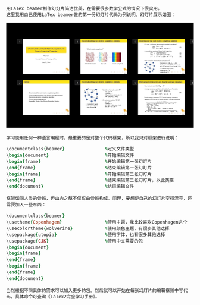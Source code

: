 
    用LaTex beamer制作幻灯片简洁优美，在需要很多数学公式的情况下很实用。
    这里我用自己使用LaTex beamer做的第一份幻灯片代码为例说明。幻灯片展示如图：
![Alt text](./latexslideseg.jpg)

    学习使用任何一种语言编程时，最重要的是对整个代码框架，所以我只对框架进行说明：
```ruby
\documentclass{beamer}               %定义文件类型
\begin{document}                     %开始编辑文件
\begin{frame}                        %开始编辑第一张幻灯片
\end{frame}                          %结束编辑第一张幻灯片
\begin{frame}                        %开始编辑第二张幻灯片
\end{frame}                          %结束编辑第二张幻灯片，以此类推
\end{document}                       %结束编辑文件
```
    框架如同人类的骨骼，但血肉之躯不仅仅由骨骼构成。同理，要想使自己的幻灯片变得漂亮，还需要加入一些东西：
```ruby
\documentclass{beamer}               
\usetheme{Copenhagen}                %使用主题，我比较喜欢Copenhagen这个
\usecolortheme{wolverine}            %使用颜色主题，有很多其他选择
\usepackage{utopia}                  %使用字体，也有很多其他选择
\usepackage{CJK}                     %使用中文需要的包
\begin{document}                     
\begin{frame}                        
\end{frame}                          
\begin{frame}                        
\end{frame}                          
\end{document}                       
```
    当然根据不同具体的需求可以加入更多的包。然后就可以开始在每张幻灯片的编辑框架中写代码，具体命令可查询《LaTex2完全学习手册》。
    
